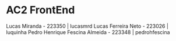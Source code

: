 # AC2 FrontEnd

Lucas Miranda - 223350 | lucasmrd
Lucas Ferreira Neto - 223026 | luquinha
Pedro Henrique Fescina Almeida - 223348 | pedrohfescina
